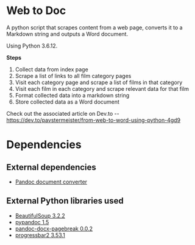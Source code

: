 # Web to Doc

A python script that scrapes content from a web page, converts it to a Markdown string and outputs a Word document.

Using Python 3.6.12.

**Steps**

1. Collect data from index page
2. Scrape a list of links to all film category pages
3. Visit each category page and scrape a list of films in that category
4. Visit each film in each category and scrape relevant data for that film
5. Format collected data into a markdown string
6. Store collected data as a Word document

Check out the associated article on Dev.to -- https://dev.to/pavstermeister/from-web-to-word-using-python-4gd9


# Dependencies

## External dependencies

* [Pandoc document converter](https://pandoc.org/)


## External Python libraries used

* [BeautifulSoup 3.2.2](https://pypi.org/project/BeautifulSoup/)
* [pypandoc 1.5](https://pypi.org/project/pypandoc/)
* [pandoc-docx-pagebreak 0.0.2](https://pypi.org/project/pandoc-docx-pagebreak/)
* [progressbar2 3.53.1](https://pypi.org/project/progressbar2/)
